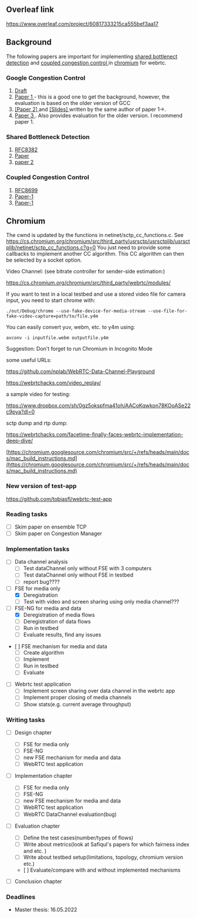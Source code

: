 ## Overleaf link
https://www.overleaf.com/project/60817333215ca555bef3aa17

## Background

The following papers are important for implementing <a href="http://heim.ifi.uio.no/davihay/hayes14__pract_passiv_shared_bottl_detec-abstract.html">shared bottlenect detection</a> and <a href="http://heim.ifi.uio.no/safiquli/coupled-cc/"> coupled congestion control </a> in <a href="https://www.chromium.org/Home">chromium</a> for webrtc.


### Google Congestion Control
<ol>
        <li> <a href="https://tools.ietf.org/html/draft-ietf-rmcat-gcc-02"> Draft </a></li>
        <li> <a href="http://conferences.sigcomm.org/sigcomm/2013/papers/fhmn/p21.pdf">Paper 1 </a> - this is a good one to get the background, however, the evaluation is based on the older version of GCC</li>
        <li> <a href="http://c3lab.poliba.it/images/c/ce/Gcc-pv-2013.pdf"> [Paper 2] </a> and <a href="http://c3lab.poliba.it/images/3/3d/Elastic-slides.pdf"> [Slides] </a>  written by the same author of paper 1->.</li>
        <li> <a href="http://www.netlab.tkk.fi/~varun/singh2013rrtcc.pdf"> Paper 3 </a>. Also provides evaluation for the older version.
        I recommend paper 1.</li>
</ol>


### Shared Bottleneck Detection
<ol>
    <li> <a href="https://tools.ietf.org/html/rfc8382"> RFC8382 </a>  </li>
    <li> <a href="https://ieeexplore.ieee.org/document/6925767"> Paper </a> </li>
    <li> <a href="https://ieeexplore.ieee.org/document/9161279"> paper 2 </a> </li> 
</ol>


### Coupled Congestion Control
<ol>
        <li> <a href="https://tools.ietf.org/html/rfc8699"> RFC8699 </a> </li>
        <li> <a href="http://dl.acm.org/authorize.cfm?key=N71345"> Paper-1 </a> </li>
        <li> <a href="https://ieeexplore.ieee.org/document/7502803"> Paper-1 </a> </li>
</ol>

## Chromium

The cwnd is updated by the functions in netinet/sctp_cc_functions.c. See
https://cs.chromium.org/chromium/src/third_party/usrsctp/usrsctplib/usrsctplib/netinet/sctp_cc_functions.c?g=0
You just need to provide some callbacks to implement another CC algorithm. This CC
algorithm can then be selected by a socket option.

Video Channel: (see bitrate controller for sender-side estimation:)

https://cs.chromium.org/chromium/src/third_party/webrtc/modules/


If you want to test in a local testbed and use a stored video file for camera input, you need to start chrome with:

	./out/Debug/chrome --use-fake-device-for-media-stream --use-file-for-fake-video-capture=path/to/file.y4m

You can easily convert yuv, webm, etc. to y4m using:

	avconv -i inputfile.webm outputfile.y4m
  
 Suggestion: Don't forget to run Chromium in Incognito Mode
 
 some useful URLs:
 
 https://github.com/nplab/WebRTC-Data-Channel-Playground
 
 https://webrtchacks.com/video_replay/
 
 a sample video for testing:
 
 https://www.dropbox.com/sh/0gz5okspfma41oh/AACoKqwkon78KOoASe22c9pya?dl=0
 
 sctp dump and rtp dump:
 
 https://webrtchacks.com/facetime-finally-faces-webrtc-implementation-deep-dive/
 
 
[https://chromium.googlesource.com/chromium/src/+/refs/heads/main/docs/mac_build_instructions.md](https://chromium.googlesource.com/chromium/src/+/refs/heads/main/docs/mac_build_instructions.md)

### New version of test-app
https://github.com/tobiasfl/webrtc-test-app

### Reading tasks
 - [ ] Skim paper on ensemble TCP
 - [ ] Skim paper on Congestion Manager 

### Implementation tasks
 - [ ] Data channel analysis
 	- [ ] Test dataChannel only without FSE with 3 computers
 	- [ ] Test dataChannel only without FSE in testbed
 	- [ ] report bug????  
 - [ ] FSE for media only
 	- [X] Deregistration
 	- [ ] Test with video and screen sharing using only media channel???
 - [ ] FSE-NG for media and data
 	- [X] Deregistration of media flows
	- [ ] Deregistration of data flows
	- [ ] Run in testbed
	- [ ] Evaluate results, find any issues
 - [ ] FSE mechanism for media and data
 	- [ ] Create algorithm
 	- [ ] Implement
 	- [ ] Run in testbed
 	- [ ] Evaluate
 - [ ] Webrtc test application
 	- [ ] Implement screen sharing over data channel in the webrtc app
 	- [ ] Implement proper closing of media channels
 	- [ ] Show stats(e.g. current average throughput)
 
 ### Writing tasks
 - [ ] Design chapter
 	- [ ] FSE for media only
 	- [ ] FSE-NG
 	- [ ] new FSE mechanism for media and data
 	- [ ] WebRTC test application
 - [ ] Implementation chapter
  	- [ ] FSE for media only
 	- [ ] FSE-NG
 	- [ ] new FSE mechanism for media and data
 	- [ ] WebRTC test application
 	- [ ] WebRTC DataChannel evaluation(bug)
 - [ ] Evaluation chapter
   	- [ ] Define the test cases(number/types of flows)
   	- [ ] Write about metrics(look at Safiqul's papers for which fairness index and etc. ) 
   	- [ ] Write about testbed setup(limitations, topology, chromium version etc.)
	- [ ] Evaluate/compare with and without implemented mechanisms	
 - [ ] Conclusion chapter

  
### Deadlines
* Master thesis: 16.05.2022
